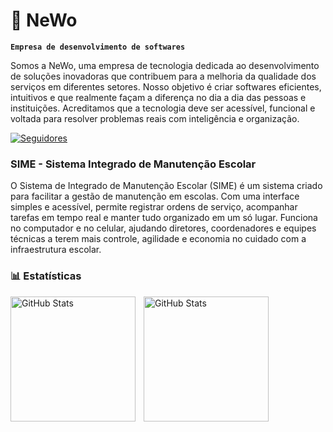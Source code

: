 # 📔 NeWo
**`Empresa de desenvolvimento de softwares`**

Somos a NeWo, uma empresa de tecnologia dedicada ao desenvolvimento de soluções inovadoras que contribuem para a melhoria da qualidade dos serviços em diferentes setores. Nosso objetivo é criar softwares eficientes, intuitivos e que realmente façam a diferença no dia a dia das pessoas e instituições. Acreditamos que a tecnologia deve ser acessível, funcional e voltada para resolver problemas reais com inteligência e organização.

<a href="https://github.com/NeWo-tcc?tab=followers">
        <img 
            alt="Seguidores" 
            title="Me siga no GitHub" 
            src="https://custom-icon-badges.demolab.com/github/followers/NeWo-tcc?color=236ad3&labelColor=1155ba&style=for-the-badge&logo=github&label=Seguidores&logoColor=white"
        />
    </a>
</p>

### SIME - Sistema Integrado de Manutenção Escolar


O Sistema de Integrado de Manutenção Escolar (SIME) é um sistema criado para facilitar a gestão de manutenção em escolas. Com uma interface simples e acessível, permite registrar ordens de serviço, acompanhar tarefas em tempo real e manter tudo organizado em um só lugar.
Funciona no computador e no celular, ajudando diretores, coordenadores e equipes técnicas a terem mais controle, agilidade e economia no cuidado com a infraestrutura escolar.



### 📊 Estatísticas

<p>
  <img 
    align="left" 
    alt="GitHub Stats" 
    height="200" 
    style="padding-right: 10px;" 
    src="https://github-readme-stats.vercel.app/api?username=Larissakich&show_icons=true&theme=tokyonight&include_all_commits=true&locale=pt-br" 
  />

<img 
      align="left" 
      alt="GitHub Stats" 
      height="200" 
      src="https://github-readme-stats.vercel.app/api/top-langs/?username=larissakich&theme=tokyonight&layout=compact&custom_title=Tecnologias&langs_count=9" 
  />

</p>
